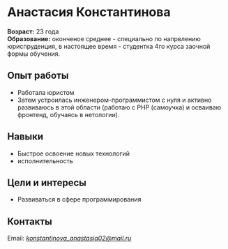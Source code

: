 # Анастасия Константинова
**Возраст:** 23 года  
**Образование:** оконченое среднее - специально по напрвлению юриспруденция, в настоящее время - студентка 4го курса заочной формы обучения. 

## Опыт работы
- Работала юристом  
- Затем устроилась инженером-программистом с нуля и активно развиваюсь в этой области (работаю с PHP (самоучка) и осваиваю фронтенд, обучаясь в нетологии).

## Навыки
- Быстрое освоение новых технологий
- исполнительность

## Цели и интересы
- Развиваться в сфере программирования
  
## Контакты
Email: *konstantinova_anastasia02@mail.ru*  
